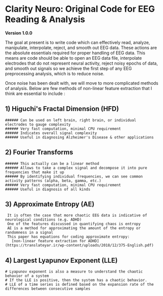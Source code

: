 # Clarity Neuro: Original Code for EEG Reading & Analysis

**Version 1.0.0**

The goal at present is to write code which can effectively read, analyze, manipulate, interpolate, reject, and smooth out EEG data. These actions are the absolute essentials required for proper handling of EEG data. This means are code should be able to open an EEG data file, interpolate electrodes that do not represent neural activity, reject noisy epochs of data, and smooth out signals so we achieve the first step of any EEG preprocessing analysis, which is to reduce noise.

Once noise has been dealt with, we will move to more complicated methods of analysis. Below are few methods of non-linear feature extraction that I think are essential to include :

## 1) Higuchi's Fractal Dimension (HFD)
    ###### Can be used on left brain, right brain, or individual electrodes to gauge complexity
    ###### Very fast computation, minimal CPU requirement
    ###### Indicates overall signal complexity
    ###### Useful in diagnosing Alzheimer's Disease & other applications

## 2) Fourier Transforms
    ###### This actually can be a linear method
    ###### Allows to take a complex signal and decompose it into pure frequencies that make it up
    ###### By identifying individual frequencies, we can see common activity patterns (alpha, beta, gamma, etc.)
    ###### Very fast computation, minimal CPU requirement
    ###### Useful in diagnosis of all kinds

## 3) Approximate Entropy (AE)
     It is often the case that more chaotic EEG data is indicative of neurological conditions (e.g. ADHD)
     One of the features discussed in quantifying chaos is entropy
     AE is a method for approximating the amount of the entropy or randomness in a signal
     This paper has equations for coding approximate entropy:
       [non-linear feature extraction for ADHD](https://translateyar.ir/wp-content/uploads/2018/12/375-English.pdf)

## 4) Largest Lyapunov Exponent (LLE)
    # Lyapunov exponent is also a measure to understand the chaotic behavior of a system
    # If the LLE is positive, then the system has a chaotic behavior.
    # LLE of a time series is defined based on the expansion rate of the differences between consecutive samples
